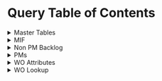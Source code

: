 # Query Table of Contents

<details>
  <summary> Master Tables  </summary>

* [master_account](https://github.com/jfallt/PBI-Github/blob/master/SQL%20Queries/Service%20Data/Master%20Tables/master_account.sql)
  * Only includes accounts with SVMXC service orders
* [master_filtration](https://github.com/jfallt/PBI-Github/blob/master/SQL%20Queries/Service%20Data/Master%20Tables/master_filtration.sql)
  * Distinct filters
  * Categorized by RO (*Reverse Osmosis*) or Standard
* [master_FSM_to_Market_Lookup](https://github.com/jfallt/PBI-Github/blob/master/SQL%20Queries/Service%20Data/Master%20Tables/master_FSM_to_Market_Lookup.sql)
  * Current Market assignments by FSM <Field Service Manager>
* [master_item](https://github.com/jfallt/PBI-Github/blob/master/SQL%20Queries/Service%20Data/Master%20Tables/master_item.sql)
  * Master Product List
  * Joined with Product2Master to consolidate similar products
* [master_location](https://github.com/jfallt/PBI-Github/blob/master/SQL%20Queries/Service%20Data/Master%20Tables/master_location.sql)
* [master_MIF](https://github.com/jfallt/PBI-Github/blob/master/SQL%20Queries/Service%20Data/Master%20Tables/master_MIF.sql)
  * MIF or *Machines in Field*
* [master_order_types](https://github.com/jfallt/PBI-Github/blob/master/SQL%20Queries/Service%20Data/Master%20Tables/master_order_types.sql)
  * All order types from SVMXC
* [master_productFamily](https://github.com/jfallt/PBI-Github/blob/master/SQL%20Queries/Service%20Data/Master%20Tables/master_productFamily.sql)
* [master_sales_reps](https://github.com/jfallt/PBI-Github/blob/master/SQL%20Queries/Service%20Data/Master%20Tables/master_sales_reps.sql)
  * Sales reps on SVMXC orders
* [master_SVMXC_Service_Order](https://github.com/jfallt/PBI-Github/blob/master/SQL%20Queries/Service%20Data/Master%20Tables/master_SVMXC_Service_Order.sql)
</details>


<details>
  <summary> MIF  </summary>

* [MIF_Current_Installed_Products](https://github.com/jfallt/PBI-Github/blob/master/SQL%20Queries/Service%20Data/MIF/MIF_Current_Installed_Products.sql)
* [MIF_Historic](https://github.com/jfallt/PBI-Github/blob/master/SQL%20Queries/Service%20Data/MIF/MIF_Historic.sql)
* [MIF_Historic_PreConversion](https://github.com/jfallt/PBI-Github/blob/master/SQL%20Queries/Service%20Data/MIF/MIF_Historic_PreConversion.sql)
</details>

<details>
  <summary> Non PM Backlog  </summary>

* [wo_backlog_count_nonpm_dboHistory](https://github.com/jfallt/PBI-Github/blob/master/SQL%20Queries/Service%20Data/Non%20PM%20Backlog/wo_backlog_count_nonpm_dboHistory.sql)
* Install Backlog
  * **Project**: work orders with a project name in the field *SMAX_PS_Project_Name__c.*
  * These are used for large installs for companies such as Wal-Mart or Amazon
    * [wo_install_backlog_project_and_available](https://github.com/jfallt/PBI-Github/blob/master/SQL%20Queries/Service%20Data/Non%20PM%20Backlog/wo_install_backlog_project_and_available.sql)
    * [wo_install_backlog_project_and_scheduled](https://github.com/jfallt/PBI-Github/blob/master/SQL%20Queries/Service%20Data/Non%20PM%20Backlog/wo_install_backlog_project_and_scheduled.sql)
    * [wo_install_backlog_project_and_unavailable](https://github.com/jfallt/PBI-Github/blob/master/SQL%20Queries/Service%20Data/Non%20PM%20Backlog/wo_install_backlog_project_and_unavailable.sql)
    * [wo_install_backlog_single_and_available](https://github.com/jfallt/PBI-Github/blob/master/SQL%20Queries/Service%20Data/Non%20PM%20Backlog/wo_install_backlog_single_and_available.sql)
    * [wo_install_backlog_single_and_scheduled](https://github.com/jfallt/PBI-Github/blob/master/SQL%20Queries/Service%20Data/Non%20PM%20Backlog/wo_install_backlog_single_and_scheduled.sql)
    * [wo_install_backlog_single_and_unavailable](https://github.com/jfallt/PBI-Github/blob/master/SQL%20Queries/Service%20Data/Non%20PM%20Backlog/wo_install_backlog_single_and_unavailable.sql)
---
* Removal Backlog
  * [wo_install_backlog_project_and_available](https://github.com/jfallt/PBI-Github/blob/master/SQL%20Queries/Service%20Data/Non%20PM%20Backlog/wo_removal_backlog_available.sql)
  * [wo_install_backlog_project_and_scheduled](https://github.com/jfallt/PBI-Github/blob/master/SQL%20Queries/Service%20Data/Non%20PM%20Backlog/wo_removal_backlog_scheduled.sql)
  * [wo_install_backlog_project_and_unavailable](https://github.com/jfallt/PBI-Github/blob/master/SQL%20Queries/Service%20Data/Non%20PM%20Backlog/wo_removal_backlog_unavailable.sql)
 

</details>

<details>
  <summary> PMs  </summary>

* [wo_PM_backlog_dbo](https://github.com/jfallt/PBI-Github/blob/master/SQL%20Queries/Service%20Data/PMs/wo_PM_backlog_dbo.sql)
* [wo_PM_SVMXC_pm_backlog_count](https://github.com/jfallt/PBI-Github/blob/master/SQL%20Queries/Service%20Data/PMs/wo_SVMXC_pm_backlog_count.sql)
* [wo_PM_SVMXC_pm_on_breakfix](https://github.com/jfallt/PBI-Github/blob/master/SQL%20Queries/Service%20Data/PMs/wo_SVMXC_pm_on_breakfix.sql)
* [wo_PM_SVMXC_pm_creation_prediction](https://github.com/jfallt/PBI-Github/blob/master/SQL%20Queries/Service%20Data/PMs/wo_SVMXC_pm_creation_prediction.sql)
 

</details>

<details>
  <summary> WO Attributes  </summary>

* [wo_ftf_by_tech](https://github.com/jfallt/PBI-Github/blob/master/SQL%20Queries/Service%20Data/WO%20Attributes/wo_ftf_by_tech.sql)
* [wo_labor_days](https://github.com/jfallt/PBI-Github/blob/master/SQL%20Queries/Service%20Data/WO%20Attributes/wo_labor_days.sql)
* [wo_reschedules](https://github.com/jfallt/PBI-Github/blob/master/SQL%20Queries/Service%20Data/WO%20Attributes/wo_reschedules.sql)
* [wo_svmxc_order_history](https://github.com/jfallt/PBI-Github/blob/master/SQL%20Queries/Service%20Data/WO%20Attributes/wo_svmxc_order_history.sql)
* [wo_work_order_line](https://github.com/jfallt/PBI-Github/blob/master/SQL%20Queries/Service%20Data/WO%20Attributes/wo_work_order_line.sql)
 

</details>

<details>
  <summary> WO Lookup </summary>

* [wo_lookup_availability_and_group](https://github.com/jfallt/PBI-Github/blob/master/SQL%20Queries/Service%20Data/WO%20Lookup/wo_lookup_availability_and_group.sql)
* [wo_lookup_pm_slas](https://github.com/jfallt/PBI-Github/blob/master/SQL%20Queries/Service%20Data/WO%20Lookup/wo_lookup_pm_slas.sql)
* [wo_lookup_problemcode_groups](https://github.com/jfallt/PBI-Github/blob/master/SQL%20Queries/Service%20Data/WO%20Lookup/wo_lookup_problemcode_groups.sql)
* [wo_lookup_rescode_groups](https://github.com/jfallt/PBI-Github/blob/master/SQL%20Queries/Service%20Data/WO%20Lookup/wo_lookup_rescode_groups.sql)
 

</details>
